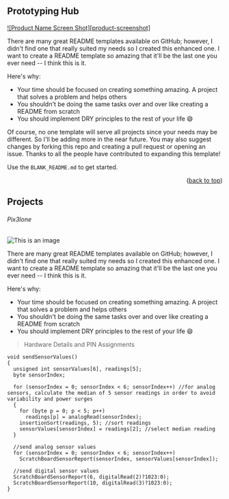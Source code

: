 ## Prototyping Hub

[![Product Name Screen Shot][product-screenshot]](https://example.com)

There are many great README templates available on GitHub; however, I didn't find one that really suited my needs so I created this enhanced one. I want to create a README template so amazing that it'll be the last one you ever need -- I think this is it.

Here's why:
* Your time should be focused on creating something amazing. A project that solves a problem and helps others
* You shouldn't be doing the same tasks over and over like creating a README from scratch
* You should implement DRY principles to the rest of your life :smile:

Of course, no one template will serve all projects since your needs may be different. So I'll be adding more in the near future. You may also suggest changes by forking this repo and creating a pull request or opening an issue. Thanks to all the people have contributed to expanding this template!

Use the `BLANK_README.md` to get started.

<p align="right">(<a href="#readme-top">back to top</a>)</p>

## Projects

###### Pix3lone 

![This is an image](https://myoctocat.com/assets/images/base-octocat.svg)

There are many great README templates available on GitHub; however, I didn't find one that really suited my needs so I created this enhanced one. I want to create a README template so amazing that it'll be the last one you ever need -- I think this is it.

Here's why:
* Your time should be focused on creating something amazing. A project that solves a problem and helps others
* You shouldn't be doing the same tasks over and over like creating a README from scratch
* You should implement DRY principles to the rest of your life :smile:

> Hardware Details and PIN Assignments


```
void sendSensorValues()
{
  unsigned int sensorValues[6], readings[5];
  byte sensorIndex;

  for (sensorIndex = 0; sensorIndex < 6; sensorIndex++) //for analog sensors, calculate the median of 5 sensor readings in order to avoid variability and power surges
  {
    for (byte p = 0; p < 5; p++)
      readings[p] = analogRead(sensorIndex);
    insertionSort(readings, 5); //sort readings
    sensorValues[sensorIndex] = readings[2]; //select median reading
  }

  //send analog sensor values
  for (sensorIndex = 0; sensorIndex < 6; sensorIndex++)
    ScratchBoardSensorReport(sensorIndex, sensorValues[sensorIndex]);

  //send digital sensor values
  ScratchBoardSensorReport(6, digitalRead(2)?1023:0);
  ScratchBoardSensorReport(10, digitalRead(3)?1023:0);
}

```
